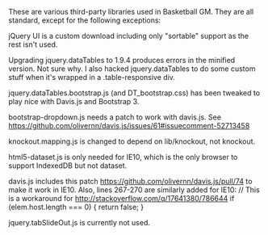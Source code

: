 These are various third-party libraries used in Basketball GM. They are all
standard, except for the following exceptions:

jQuery UI is a custom download including only "sortable" support as the rest
isn't used.

Upgrading jquery.dataTables to 1.9.4 produces errors in the minified version.
Not sure why. I also hacked jquery.dataTables to do some custom stuff when it's
wrapped in a .table-responsive div.

jquery.dataTables.bootstrap.js (and DT_bootstrap.css) has been tweaked to play
nice with Davis.js and Bootstrap 3.

bootstrap-dropdown.js needs a patch to work with davis.js. See
https://github.com/olivernn/davis.js/issues/61#issuecomment-52713458

knockout.mapping.js is changed to depend on lib/knockout, not knockout.

html5-dataset.js is only needed for IE10, which is the only browser to support
IndexedDB but not dataset.

davis.js includes this patch https://github.com/olivernn/davis.js/pull/74 to
make it work in IE10. Also, lines 267-270 are similarly added for IE10:
      // This is a workaround for http://stackoverflow.com/q/17641380/786644
      if (elem.host.length === 0) {
        return false;
      }

jquery.tabSlideOut.js is currently not used.